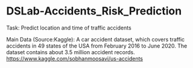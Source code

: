 # DSLab-Accidents_Risk_Prediction
Task: Predict location and time of traffic accidents

Main Data (Source:Kaggle): A car accident dataset, which covers traffic accidents in 49 states of the USA from February 2016 to June 2020. The dataset contains about 3.5 million accident records. https://www.kaggle.com/sobhanmoosavi/us-accidents
